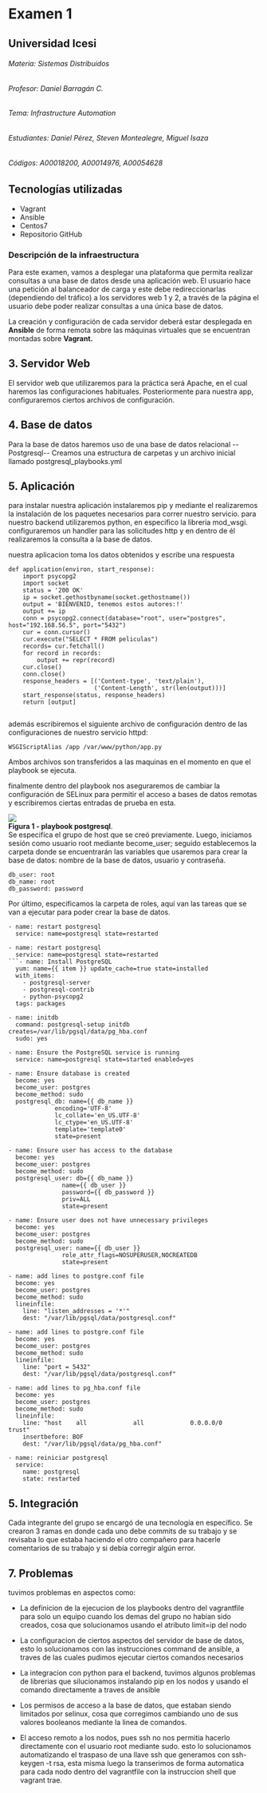 # Examen 1
## Universidad Icesi
###### Materia: Sistemas Distribuidos
###### Profesor: Daniel Barragán C.
###### Tema: Infrastructure Automation
###### Estudiantes: Daniel Pérez, Steven Montealegre, Miguel Isaza
###### Códigos: A00018200, A00014976, A00054628

## Tecnologías utilizadas
* Vagrant
* Ansible
* Centos7
* Repositorio GitHub

### Descripción de la infraestructura
Para este examen, vamos a desplegar una plataforma que permita realizar consultas a una base de datos desde una aplicación web. El usuario hace una petición al balanceador de carga y este debe redireccionarlas (dependiendo del tráfico) a los servidores web 1 y 2, a través de la página el usuario debe poder realizar consultas a una única base de datos.

La creación y configuración de cada servidor deberá estar desplegada en **Ansible** de forma remota sobre las máquinas virtuales que se encuentran montadas sobre **Vagrant.**

## 3. Servidor Web
El servidor web que utilizaremos para la práctica será Apache, en el cual haremos las configuraciones habituales. Posteriormente para nuestra app, configuraremos ciertos archivos de configuración.  

## 4. Base de datos 
Para la base de datos haremos uso de una base de datos relacional --Postgresql-- Creamos una estructura de carpetas y un archivo inicial llamado postgresql_playbooks.yml 

## 5. Aplicación 

para instalar nuestra aplicación instalaremos pip y mediante el realizaremos la instalación de los paquetes necesarios para correr nuestro servicio.
para nuestro backend utilizaremos python, en especifico la libreria mod_wsgi. configuraremos un handler para las solicitudes http y en dentro de él realizaremos la consulta a la base de datos.

nuestra aplicacion toma los datos obtenidos y escribe una respuesta
```
def application(environ, start_response):
    import psycopg2
    import socket
    status = '200 OK'
    ip = socket.gethostbyname(socket.gethostname())
    output = 'BIENVENID, tenemos estos autores:!'
    output += ip
    conn = psycopg2.connect(database="root", user="postgres", host="192.168.56.5", port="5432")
    cur = conn.cursor()
    cur.execute("SELECT * FROM peliculas")
    records= cur.fetchall()
    for record in records:
        output += repr(record)
    cur.close()
    conn.close()
    response_headers = [('Content-type', 'text/plain'),
                        ('Content-Length', str(len(output)))]
    start_response(status, response_headers)
    return [output]


``` 

además escribiremos el siguiente archivo de configuración dentro de las configuraciones de nuestro servicio httpd:

```
WSGIScriptAlias /app /var/www/python/app.py
```
Ambos archivos son transferidos a las maquinas en el momento en que el playbook se ejecuta.

finalmente dentro del playbook nos aseguraremos de cambiar la configuración de SELinux para permitir el acceso a bases de datos remotas y escribiremos ciertas entradas de prueba en esta.

 ![](/images/db1.PNG)  
 **Figura 1 - playbook postgresql**.  
Se especifíca el grupo de host que se creó previamente. Luego, iniciamos sesión como usuario root mediante become_user; seguido establecemos la carpeta donde se encuentrarán las variables que usaremos para crear la base de datos: nombre de la base de datos, usuario y contraseña.  
 ```ansible
db_user: root
db_name: root
db_password: password
 ```  
 Por último, especificamos la carpeta de roles, aquí van las tareas que se van a ejecutar para poder crear la base de datos.  
 
```ansible
- name: restart postgresql
  service: name=postgresql state=restarted
```  
```ansible
- name: restart postgresql
  service: name=postgresql state=restarted
```- name: Install PostgreSQL
  yum: name={{ item }} update_cache=true state=installed
  with_items:
    - postgresql-server
    - postgresql-contrib
    - python-psycopg2
  tags: packages

- name: initdb
  command: postgresql-setup initdb creates=/var/lib/pgsql/data/pg_hba.conf
  sudo: yes

- name: Ensure the PostgreSQL service is running
  service: name=postgresql state=started enabled=yes

- name: Ensure database is created
  become: yes
  become_user: postgres 
  become_method: sudo
  postgresql_db: name={{ db_name }}
             encoding='UTF-8'
             lc_collate='en_US.UTF-8'
             lc_ctype='en_US.UTF-8'
             template='template0'
             state=present

- name: Ensure user has access to the database
  become: yes
  become_user: postgres 
  become_method: sudo
  postgresql_user: db={{ db_name }}
               name={{ db_user }}
               password={{ db_password }}
               priv=ALL
               state=present

- name: Ensure user does not have unnecessary privileges
  become: yes
  become_user: postgres 
  become_method: sudo
  postgresql_user: name={{ db_user }}
               role_attr_flags=NOSUPERUSER,NOCREATEDB
               state=present

- name: add lines to postgre.conf file
  become: yes
  become_user: postgres
  become_method: sudo
  lineinfile:
    line: "listen_addresses = '*'"
    dest: "/var/lib/pgsql/data/postgresql.conf"

- name: add lines to postgre.conf file
  become: yes
  become_user: postgres
  become_method: sudo
  lineinfile:
    line: "port = 5432"
    dest: "/var/lib/pgsql/data/postgresql.conf"

- name: add lines to pg_hba.conf file
  become: yes
  become_user: postgres
  become_method: sudo
  lineinfile:
    line: "host    all             all             0.0.0.0/0               trust"
    insertbefore: BOF
    dest: "/var/lib/pgsql/data/pg_hba.conf"

- name: reiniciar postgresql 
  service:
    name: postgresql 
    state: restarted
```  
## 5. Integración
Cada integrante del grupo se encargó de una tecnología en específico.
Se crearon 3 ramas en donde cada uno debe  commits de su trabajo y se revisaba lo que estaba haciendo el otro compañero para hacerle comentarios de su trabajo y si debía corregir algún error.


## 7. Problemas
 tuvimos problemas en aspectos como:
 
 - La definicion de la ejecucion de los playbooks dentro del vagrantfile para solo un equipo cuando los demas del grupo no habian sido creados, cosa que solucionamos usando el atributo limit=ip del nodo
 
 - La configuracion de ciertos aspectos del servidor de base de datos, esto lo solucionamos con las instrucciones command de ansible, a traves de las cuales pudimos ejecutar ciertos comandos necesarios
 
 - La integracion con python para el backend, tuvimos algunos problemas de librerias que silucionamos instalando pip en los nodos y usando el comando directamente a traves de ansible
 
 - Los permisos de acceso a la base de datos, que estaban siendo limitados por selinux, cosa que corregimos cambiando uno de sus valores booleanos mediante la linea de comandos.
 
- El acceso remoto a los nodos, pues ssh no nos permitia hacerlo directamente con el usuario root mediante sudo. esto lo solucionamos automatizando el traspaso de una llave ssh que generamos con ssh-keygen -t rsa, esta misma luego la transerimos de forma automatica para cada nodo dentro del vagrantfile con la instruccion shell que vagrant trae.
